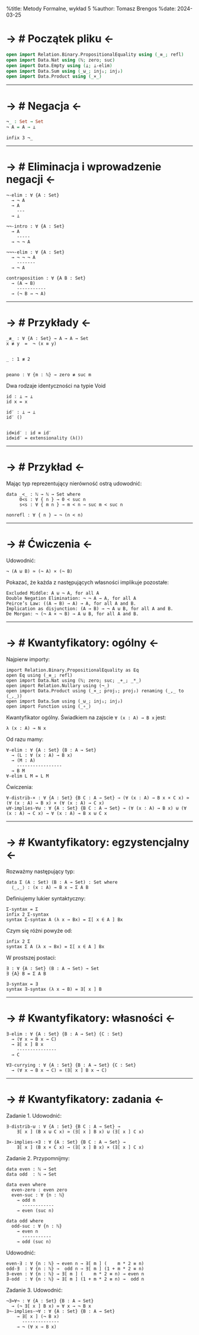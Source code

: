 %title: Metody Formalne, wykład 5 
%author: Tomasz Brengos
%date: 2024-03-25


-> # Początek pliku <- 
==============

```agda
open import Relation.Binary.PropositionalEquality using (_≡_; refl)
open import Data.Nat using (ℕ; zero; suc)
open import Data.Empty using (⊥; ⊥-elim)
open import Data.Sum using (_⊎_; inj₁; inj₂)
open import Data.Product using (_×_)
```

---------------------

-> # Negacja <- 
==============

```agda
¬_ : Set → Set
¬ A = A → ⊥
```

```
infix 3 ¬_
```

---------------------

-> # Eliminacja i wprowadzenie negacji <- 
==============

```
¬-elim : ∀ {A : Set}
  → ¬ A
  → A
    ---
  → ⊥

¬¬-intro : ∀ {A : Set}
  → A
    -----
  → ¬ ¬ A

¬¬¬-elim : ∀ {A : Set}
  → ¬ ¬ ¬ A
    -------
  → ¬ A

contraposition : ∀ {A B : Set}
  → (A → B)
    -----------
  → (¬ B → ¬ A)
```


---------------------


-> # Przykłady <- 
==============



```
_≢_ : ∀ {A : Set} → A → A → Set
x ≢ y  =  ¬ (x ≡ y)


_ : 1 ≢ 2


peano : ∀ {m : ℕ} → zero ≢ suc m
```

Dwa rodzaje identyczności na typie Void
```
id : ⊥ → ⊥
id x = x

id′ : ⊥ → ⊥
id′ ()


id≡id′ : id ≡ id′
id≡id′ = extensionality (λ())
```

---------------------


-> # Przykład <- 
==============


Mając typ reprezentujący nierówność ostrą udowodnić:

```
data _<_ : ℕ → ℕ → Set where
     0<s : ∀ { n } → 0 < suc n
     s<s : ∀ { m n } → m < n → suc m < suc n

nonrefl : ∀ { n } → ¬ (n < n)
```


---------------------


-> # Ćwiczenia <-
===============

Udowodnić:
```
¬ (A ⊎ B) ≃ (¬ A) × (¬ B)
```

Pokazać, że każda z następujących własności implikuje pozostałe:

```
Excluded Middle: A ⊎ ¬ A, for all A
Double Negation Elimination: ¬ ¬ A → A, for all A
Peirce’s Law: ((A → B) → A) → A, for all A and B.
Implication as disjunction: (A → B) → ¬ A ⊎ B, for all A and B.
De Morgan: ¬ (¬ A × ¬ B) → A ⊎ B, for all A and B.
```

 
---------------------


-> # Kwantyfikatory: ogólny <-
================

Najpierw importy:

```
import Relation.Binary.PropositionalEquality as Eq
open Eq using (_≡_; refl)
open import Data.Nat using (ℕ; zero; suc; _+_; _*_)
open import Relation.Nullary using (¬_)
open import Data.Product using (_×_; proj₁; proj₂) renaming (_,_ to ⟨_,_⟩)
open import Data.Sum using (_⊎_; inj₁; inj₂)
open import Function using (_∘_)
```

Kwantyfikator ogólny. Świadkiem na zajscie `∀ (x : A) → B x` jest: 
```
λ (x : A) → N x
```

Od razu mamy:
```
∀-elim : ∀ {A : Set} {B : A → Set}
  → (L : ∀ (x : A) → B x)
  → (M : A)
    -----------------
  → B M
∀-elim L M = L M
```

Ćwiczenia:
```
∀-distrib-× : ∀ {A : Set} {B C : A → Set} → (∀ (x : A) → B x × C x) ≃ (∀ (x : A) → B x) × (∀ (x : A) → C x)
⊎∀-implies-∀⊎ : ∀ {A : Set} {B C : A → Set} → (∀ (x : A) → B x) ⊎ (∀ (x : A) → C x) → ∀ (x : A) → B x ⊎ C x
```


---------------------


-> # Kwantyfikatory: egzystencjalny <-
================

Rozważmy następujący typ:
```
data Σ (A : Set) (B : A → Set) : Set where
  ⟨_,_⟩ : (x : A) → B x → Σ A B
```


Definiujemy lukier syntaktyczny:
```
Σ-syntax = Σ
infix 2 Σ-syntax
syntax Σ-syntax A (λ x → Bx) = Σ[ x ∈ A ] Bx
```
Czym się różni powyże od:

```
infix 2 Σ
syntax Σ A (λ x → Bx) = Σ[ x ∈ A ] Bx
```


W prostszej postaci:
```
∃ : ∀ {A : Set} (B : A → Set) → Set
∃ {A} B = Σ A B

∃-syntax = ∃
syntax ∃-syntax (λ x → B) = ∃[ x ] B
```

---------------------

-> # Kwantyfikatory: własności <-
===============

```
∃-elim : ∀ {A : Set} {B : A → Set} {C : Set}
  → (∀ x → B x → C)
  → ∃[ x ] B x
    ---------------
  → C

∀∃-currying : ∀ {A : Set} {B : A → Set} {C : Set}
  → (∀ x → B x → C) ≃ (∃[ x ] B x → C)
```


---------------------


-> # Kwantyfikatory: zadania <-
===============

Zadanie 1. Udowodnić:
```
∃-distrib-⊎ : ∀ {A : Set} {B C : A → Set} →
    ∃[ x ] (B x ⊎ C x) ≃ (∃[ x ] B x) ⊎ (∃[ x ] C x)

∃×-implies-×∃ : ∀ {A : Set} {B C : A → Set} →
    ∃[ x ] (B x × C x) → (∃[ x ] B x) × (∃[ x ] C x)
```

Zadanie 2. Przypomnijmy:
```
data even : ℕ → Set
data odd  : ℕ → Set

data even where
  even-zero : even zero
  even-suc : ∀ {n : ℕ}
    → odd n
      ------------
    → even (suc n)

data odd where
  odd-suc : ∀ {n : ℕ}
    → even n
      -----------
    → odd (suc n)
```
Udowodnić:
```
even-∃ : ∀ {n : ℕ} → even n → ∃[ m ] (    m * 2 ≡ n)
odd-∃  : ∀ {n : ℕ} →  odd n → ∃[ m ] (1 + m * 2 ≡ n)
∃-even : ∀ {n : ℕ} → ∃[ m ] (    m * 2 ≡ n) → even n
∃-odd  : ∀ {n : ℕ} → ∃[ m ] (1 + m * 2 ≡ n) →  odd n
```

Zadanie 3. Udowodnić:
```
¬∃≃∀¬ : ∀ {A : Set} {B : A → Set}
  → (¬ ∃[ x ] B x) ≃ ∀ x → ¬ B x
∃¬-implies-¬∀ : ∀ {A : Set} {B : A → Set}
    → ∃[ x ] (¬ B x)
      --------------
    → ¬ (∀ x → B x)
```
